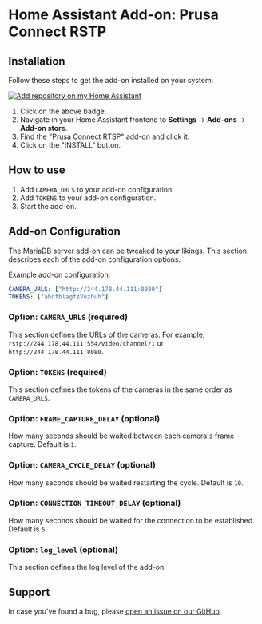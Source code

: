 # Home Assistant Add-on: Prusa Connect RSTP

## Installation

Follow these steps to get the add-on installed on your system:

[![Add repository on my Home Assistant][repository-badge]][repository-url]

1. Click on the above badge.
2. Navigate in your Home Assistant frontend to **Settings** -> **Add-ons** -> **Add-on store**.
3. Find the "Prusa Connect RTSP" add-on and click it.
4. Click on the "INSTALL" button.

## How to use

1. Add `CAMERA_URLS` to your add-on configuration.
2. Add `TOKENS` to your add-on configuration.
3. Start the add-on.

## Add-on Configuration

The MariaDB server add-on can be tweaked to your likings. This section
describes each of the add-on configuration options.

Example add-on configuration:

```yaml
CAMERA_URLS: ["http://244.178.44.111:8080"]
TOKENS: ["ahdfblagfzVuzhuh"]
```

### Option: `CAMERA_URLS` (required)

This section defines the URLs of the cameras. For example, `rstp://244.178.44.111:554/video/channel/1` or `http://244.178.44.111:8080`.

### Option: `TOKENS` (required)

This section defines the tokens of the cameras in the same order as `CAMERA_URLS`.

### Option: `FRAME_CAPTURE_DELAY` (optional)

How many seconds should be waited between each camera's frame capture. Default is `1`.

### Option: `CAMERA_CYCLE_DELAY` (optional)

How many seconds should be waited restarting the cycle. Default is `10`.

### Option: `CONNECTION_TIMEOUT_DELAY` (optional)

How many seconds should be waited for the connection to be established. Default is `5`.

### Option: `log_level` (optional)

This section defines the log level of the add-on.

## Support

In case you've found a bug, please [open an issue on our GitHub][issue].

[issue]: https://github.com/Botond24/prusa_connect_rtsp_homeassistant/issues
[repository-badge]: https://img.shields.io/badge/Add%20repository%20to%20my-Home%20Assistant-41BDF5?logo=home-assistant&style=for-the-badge
[repository-url]: https://my.home-assistant.io/redirect/supervisor_add_addon_repository/?repository_url=https://github.com/Botond24/prusa_connect_rtsp_homeassistant](https://github.com/Botond24/prusa_connect_rtsp_homeassistant)